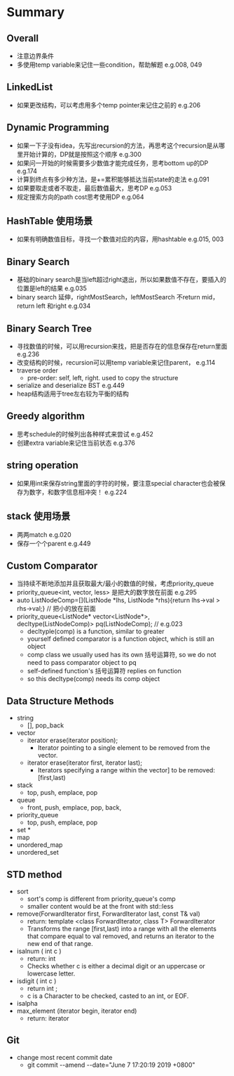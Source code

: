 # Summary## Overall* 注意边界条件* 多使用temp variable来记住一些condition，帮助解题 e.g.008, 049## LinkedList* 如果更改结构，可以考虑用多个temp pointer来记住之前的 e.g.206## Dynamic Programming* 如果一下子没有idea，先写出recursion的方法，再思考这个recursion是从哪里开始计算的，DP就是按照这个顺序 e.g.300* 如果问一开始的时候需要多少数值才能完成任务，思考bottom up的DP e.g.174* 计算到终点有多少种方法，是+=累积能够抵达当前state的走法 e.g.091* 如果要取走或者不取走，最后数值最大，思考DP e.g.053* 规定搜索方向的path cost思考使用DP e.g.064## HashTable 使用场景* 如果有明确数值目标，寻找一个数值对应的内容，用hashtable e.g.015, 003## Binary Search* 基础的binary search是当left超过right退出，所以如果数值不存在，要插入的位置是left的结果 e.g.035* binary search 延伸，rightMostSearch，leftMostSearch 不return mid，return left 和right e.g.034## Binary Search Tree* 寻找数值的时候，可以用recursion来找，把是否存在的信息保存在return里面 e.g.236* 改变结构的时候，recursion可以用temp variable来记住parent， e.g.114* traverse order    * pre-order: self, left, right. used to copy the structure* serialize and deserialize BST e.g.449* heap结构适用于tree左右较为平衡的结构## Greedy algorithm* 思考schedule的时候列出各种样式来尝试 e.g.452* 创建extra variable来记住当前状态 e.g.376## string operation* 如果用int来保存string里面的字符的时候，要注意special character也会被保存为数字，和数字信息相冲突！ e.g.224## stack 使用场景* 两两match e.g.020* 保存一个个parent e.g.449## Custom Comparator* 当持续不断地添加并且获取最大/最小的数值的时候，考虑priority_queue* priority_queue<int, vector<int>, less<int>> 是把大的数字放在前面 e.g.295* auto ListNodeComp=[](ListNode *lhs, ListNode *rhs){return lhs->val > rhs->val;} // 把小的放在前面* priority_queue<ListNode* vector<ListNode*>, decltype(ListNodeComp)> pq(ListNodeComp); // e.g.023    * decltyple(comp) is a function, similar to greater<int>    * yourself defined comparator is a function object, which is still an object    * comp class we usually used has its own 括号运算符, so we do not need to pass comparator object to pq    * self-defined function's 括号运算符 replies on function    * so this decltype(comp) needs its comp object## Data Structure Methods* string    * [], pop_back* vector    * iterator erase(iterator position);        * Iterator pointing to a single element to be removed from the vector.    * iterator erase(iterator first, iterator last);        * Iterators specifying a range within the vector] to be removed: [first,last)* stack    * top, push, emplace, pop* queue    * front, push, emplace, pop, back,* priority_queue    * top, push, emplace, pop* set    ** map* unordered_map* unordered_set## STD method* sort    * sort's comp is different from priority_queue's comp    * smaller content would be at the front with std::less<int>* remove(ForwardIterator first, ForwardIterator last, const T& val)    * return: template <class ForwardIterator, class T> ForwardIterator    * Transforms the range [first,last) into a range with all the elements that compare equal to val removed, and returns an iterator to the new end of that range.* isalnum ( int c )    * return: int    * Checks whether c is either a decimal digit or an uppercase or lowercase letter.* isdigit ( int c )    * return int ;    * c is a Character to be checked, casted to an int, or EOF.* isalpha* max_element (iterator begin, iterator end)    * return: iterator## Git* change most recent commit date    *  git commit --amend --date="June 7 17:20:19 2019  +0800"